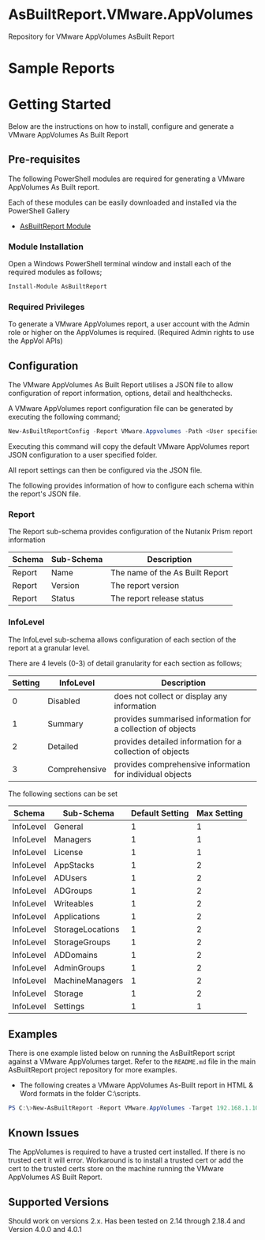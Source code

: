 # AsBuiltReport.VMware.AppVolumes
Repository for VMware AppVolumes AsBuilt Report


# Sample Reports

<Coming Soon>

# Getting Started

Below are the instructions on how to install, configure and generate a VMware AppVolumes As Built Report

## Pre-requisites
The following PowerShell modules are required for generating a VMware AppVolumes As Built report.

Each of these modules can be easily downloaded and installed via the PowerShell Gallery 

- [AsBuiltReport Module](https://www.powershellgallery.com/packages/AsBuiltReport/)

### Module Installation

Open a Windows PowerShell terminal window and install each of the required modules as follows;
```powershell
Install-Module AsBuiltReport
```

### Required Privileges

To generate a VMware AppVolumes report, a user account with the Admin role or higher on the AppVolumes is required. (Required Admin rights to use the AppVol APIs)

## Configuration

The VMware AppVolumes As Built Report utilises a JSON file to allow configuration of report information, options, detail and healthchecks.

A VMware AppVolumes report configuration file can be generated by executing the following command;
```powershell
New-AsBuiltReportConfig -Report VMware.Appvolumes -Path <User specified folder> -Name <Optional> 
```
Executing this command will copy the default VMware AppVolumes report JSON configuration to a user specified folder.

All report settings can then be configured via the JSON file.

The following provides information of how to configure each schema within the report's JSON file.

### Report
The Report sub-schema provides configuration of the Nutanix Prism report information

Schema | Sub-Schema | Description
---|---|---
Report | Name | The name of the As Built Report
Report | Version |The report version
Report | Status |The report release status

### InfoLevel
The InfoLevel sub-schema allows configuration of each section of the report at a granular level.

There are 4 levels (0-3) of detail granularity for each section as follows;

Setting | InfoLevel | Description
---|---|---
0 | Disabled | does not collect or display any information
1 | Summary | provides summarised information for a collection of objects
2 | Detailed | provides detailed information for a collection of objects
3 | Comprehensive | provides comprehensive information for individual objects

The following sections can be set

Schema | Sub-Schema | Default Setting | Max Setting
---|---|---|---
InfoLevel | General | 1 | 1
InfoLevel | Managers | 1 | 1
InfoLevel | License | 1 | 1
InfoLevel | AppStacks | 1 | 2
InfoLevel | ADUsers | 1 | 2
InfoLevel | ADGroups | 1 | 2
InfoLevel | Writeables | 1 | 2
InfoLevel | Applications | 1 | 2
InfoLevel | StorageLocations | 1 | 2
InfoLevel | StorageGroups | 1 | 2
InfoLevel | ADDomains | 1 | 2
InfoLevel | AdminGroups | 1 | 2
InfoLevel | MachineManagers | 1 | 2
InfoLevel | Storage | 1 | 2
InfoLevel | Settings | 1 | 1


## Examples
There is one example listed below on running the AsBuiltReport script against a VMware AppVolumes target. Refer to the `README.md` file in the main AsBuiltReport project repository for more examples.

- The following creates a VMware AppVolumes As-Built report in HTML & Word formats in the folder C:\scripts\.
```powershell
PS C:\>New-AsBuiltReport -Report VMware.AppVolumes -Target 192.168.1.100 -Credential (Get-Credential) -Format HTML,Word -OutputPath C:\scripts\
```

## Known Issues
The AppVolumes is required to have a trusted cert installed. If there is no trusted cert it will error. Workaround is to install a trusted cert or add the cert to the trusted certs store on the machine running the VMware AppVolumes AS Built Report.

## Supported Versions
Should work on versions 2.x. Has been tested on 2.14 through 2.18.4 and Version 4.0.0 and 4.0.1
